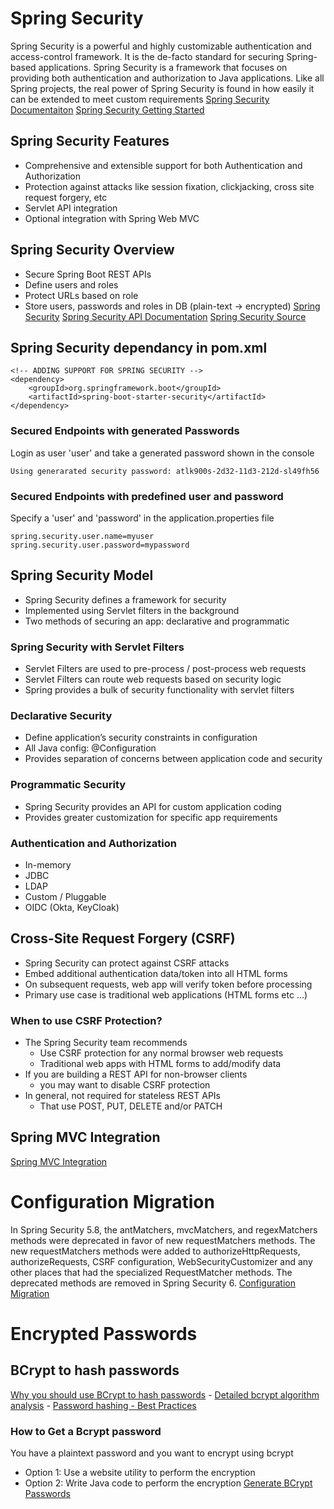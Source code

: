 # Spring Security
Spring Security is a powerful and highly customizable authentication and access-control framework. It is the de-facto standard for securing Spring-based applications.
Spring Security is a framework that focuses on providing both authentication and authorization to Java applications. Like all Spring projects, the real power of Spring Security is found in how easily it can be extended to meet custom requirements
[Spring Security Documentaiton](https://spring.io/projects/spring-security)
[Spring Security Getting Started](https://docs.spring.io/spring-security/reference/servlet/getting-started.html)

## Spring Security Features
- Comprehensive and extensible support for both Authentication and Authorization
- Protection against attacks like session fixation, clickjacking, cross site request forgery, etc
- Servlet API integration
- Optional integration with Spring Web MVC

## Spring Security Overview
- Secure Spring Boot REST APIs
- Define users and roles
- Protect URLs based on role
- Store users, passwords and roles in DB (plain-text -> encrypted)
[Spring Security](https://docs.spring.io/spring-security/reference/)
[Spring Security API Documentation](https://docs.spring.io/spring-security/site/docs/current/api/org/springframework/security/)
[Spring Security Source](https://github.com/spring-projects/spring-security/tree/main/config/src/main/java/org/springframework/security)

## Spring Security dependancy in pom.xml
```
<!-- ADDING SUPPORT FOR SPRING SECURITY -->
<dependency>
    <groupId>org.springframework.boot</groupId>
    <artifactId>spring-boot-starter-security</artifactId>
</dependency>
```

### Secured Endpoints with generated Passwords
Login as user 'user' and take a generated password shown in the console
```
Using generarated security password: atlk900s-2d32-11d3-212d-sl49fh56
```

### Secured Endpoints with predefined user and password
Specify a 'user' and 'password' in the application.properties file
```
spring.security.user.name=myuser
spring.security.user.password=mypassword
```

## Spring Security Model
- Spring Security defines a framework for security
- Implemented using Servlet filters in the background
- Two methods of securing an app: declarative and programmatic
### Spring Security with Servlet Filters
- Servlet Filters are used to pre-process / post-process web requests
- Servlet Filters can route web requests based on security logic
- Spring provides a bulk of security functionality with servlet filters
### Declarative Security
- Define application’s security constraints in configuration
- All Java config: @Configuration
- Provides separation of concerns between application code and security
### Programmatic Security
- Spring Security provides an API for custom application coding
- Provides greater customization for specific app requirements
### Authentication and Authorization
- In-memory
- JDBC
- LDAP
- Custom / Pluggable
- OIDC (Okta, KeyCloak)

## Cross-Site Request Forgery (CSRF)
- Spring Security can protect against CSRF attacks
- Embed additional authentication data/token into all HTML forms
- On subsequent requests, web app will verify token before processing
- Primary use case is traditional web applications (HTML forms etc …)
### When to use CSRF Protection?
- The Spring Security team recommends
	- Use CSRF protection for any normal browser web requests
	- Traditional web apps with HTML forms to add/modify data
- If you are building a REST API for non-browser clients
	- you may want to disable CSRF protection
- In general, not required for stateless REST APIs
	- That use POST, PUT, DELETE and/or PATCH


## Spring MVC Integration
[Spring MVC Integration](https://docs.spring.io/spring-security/reference/servlet/integrations/mvc.html)

# Configuration Migration
In Spring Security 5.8, the antMatchers, mvcMatchers, and regexMatchers methods were deprecated in favor of new requestMatchers methods. The new requestMatchers methods were added to authorizeHttpRequests, authorizeRequests, CSRF configuration, WebSecurityCustomizer and any other places that had the specialized RequestMatcher methods. The deprecated methods are removed in Spring Security 6.
[Configuration Migration](https://docs.spring.io/spring-security/reference/5.8/migration/servlet/config.html)

# Encrypted Passwords
## BCrypt to hash passwords
[Why you should use BCrypt to hash passwords](https://danboterhoven.medium.com/why-you-should-use-bcrypt-to-hash-passwords-af330100b861) - [Detailed bcrypt algorithm analysis](https://en.wikipedia.org/wiki/Bcrypt) - [Password hashing - Best Practices](https://crackstation.net/hashing-security.htm)

### How to Get a Bcrypt password
You have a plaintext password and you want to encrypt using bcrypt
- Option 1: Use a website utility to perform the encryption
- Option 2: Write Java code to perform the encryption [Generate BCrypt Passwords](https://www.bcryptcalculator.com/)




